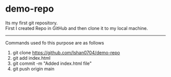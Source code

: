 # demo-repo
Its  my first git repository.<br> First I created Repo in GitHub and then clone it to my local machine.
<br><hr>
Commands used fo this purpose are as follows <br>
1. git clone https://github.com/Ishan0704/demo-repo <br>
2. git add index.html<br>
3. git commit -m "Added index.html file" <br>
4. git push origin main 
